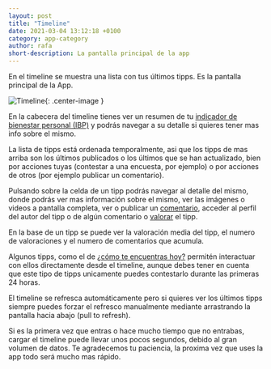 ```yaml
---
layout: post
title: "Timeline"
date: 2021-03-04 13:12:18 +0100
category: app-category
author: rafa
short-description: La pantalla principal de la app
---
```


En el timeline se muestra una lista con tus últimos tipps. Es la pantalla principal de la App.

![Timeline](/assets/timeline.png "Timeline"){: .center-image }

En la cabecera del timeline tienes ver un resumen de tu [indicador de bienestar personal (IBP)](wis) y podrás navegar a su detalle si quieres tener mas info sobre el mismo.

La lista de tipps está ordenada temporalmente, asi que los tipps de mas arriba son los últimos publicados o los últimos que se han actualizado, bien por acciones tuyas (contestar a una encuesta, por ejemplo) o por acciones de otros (por ejemplo publicar un comentario).

Pulsando sobre la celda de un tipp podrás navegar al detalle del mismo, donde podrás ver mas información sobre el mismo, ver las imágenes o videos a pantalla completa, ver o publicar un [comentario](comments), acceder al perfil del autor del tipp o de algún comentario o [valorar](rate) el tipp.

En la base de un tipp se puede ver la valoración media del tipp, el numero de valoraciones y el numero de comentarios que acumula.

Algunos tipps, como el de [¿cómo te encuentras hoy?](hayt) permitén interactuar con ellos directamente desde el timeline, aunque debes tener en cuenta que este tipo de tipps unicamente puedes contestarlo durante las primeras 24 horas.

El timeline se refresca automáticamente pero si quieres ver los últimos tipps siempre puedes forzar el refresco manualmente mediante arrastrando la pantalla hacia abajo (pull to refresh).

Si es la primera vez que entras o hace mucho tiempo que no entrabas, cargar el timeline puede llevar unos pocos segundos, debido al gran volumen de datos. Te agradecemos tu paciencia, la proxima vez que uses la app todo será mucho mas rápido.